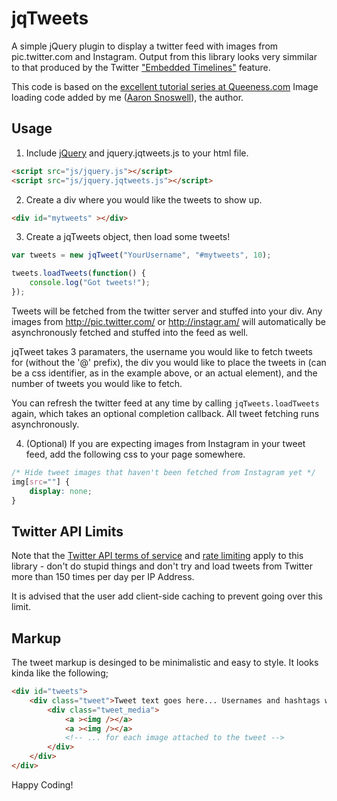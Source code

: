 # jqTweets

A simple jQuery plugin to display a twitter feed with images from
pic.twitter.com and Instagram. Output from this library looks very simmilar to
that produced by the Twitter
["Embedded Timelines"](https://dev.twitter.com/docs/embedded-timelines)
feature.

This code is based on the
[excellent tutorial series at Queeness.com](http://www.queness.com/post/8881/create-a-twitter-feed-with-attached-images-from-media-entities)
Image loading code added by me
([Aaron Snoswell](http://twitter.com/aaronsnoswell)), the author.

## Usage

 1) Include [jQuery](http://jquery.com/) and jquery.jqtweets.js to your html
file.

```html
<script src="js/jquery.js"></script>
<script src="js/jquery.jqtweets.js"></script>
```

 2) Create a div where you would like the tweets to show up.

```html
<div id="mytweets" ></div>
```

 3) Create a jqTweets object, then load some tweets!

```js
var tweets = new jqTweet("YourUsername", "#mytweets", 10);

tweets.loadTweets(function() {
    console.log("Got tweets!");
});
```

Tweets will be fetched from the twitter server and stuffed into your div. Any
images from http://pic.twitter.com/ or http://instagr.am/ will automatically
be asynchronously fetched and stuffed into the feed as well.

jqTweet takes 3 paramaters, the username you would like to fetch tweets for
(without the '@' prefix), the div you would like to place the tweets in (can
be a css identifier, as in the example above, or an actual element), and the
number of tweets you would like to fetch.

You can refresh the twitter feed at any time by calling
`jqTweets.loadTweets` again, which takes an optional completion callback. All
tweet fetching runs asynchronously.


 4) (Optional) If you are expecting images from Instagram in your tweet feed,
add the following css to your page somewhere.

```css
/* Hide tweet images that haven't been fetched from Instagram yet */
img[src=""] {
    display: none;
}
```

## Twitter API Limits

Note that the
[Twitter API terms of service](https://dev.twitter.com/terms/api-terms) and
[rate limiting](https://dev.twitter.com/docs/rate-limiting) apply to this
library - don't do stupid things and don't try and load tweets from Twitter
more than 150 times per day per IP Address.

It is advised that the user add client-side caching to prevent going over this
limit.

## Markup

The tweet markup is desinged to be minimalistic and easy to style. It looks
kinda like the following;

```html
<div id="tweets">
    <div class="tweet">Tweet text goes here... Usernames and hashtags will be automatically linkified
        <div class="tweet_media">
            <a ><img /></a>
            <a ><img /></a>
            <!-- ... for each image attached to the tweet -->
        </div>
    </div>
</div>
```

Happy Coding!


